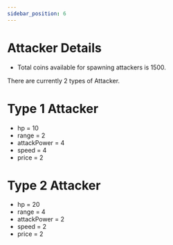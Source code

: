 ```yaml
---
sidebar_position: 6
---
```


# Attacker Details

- Total coins available for spawning attackers is 1500.

There are currently 2 types of Attacker.

# Type 1 Attacker

- hp = 10
- range = 2
- attackPower = 4
- speed = 4
- price = 2

# Type 2 Attacker

- hp = 20
- range = 4
- attackPower = 2
- speed = 2
- price = 2

